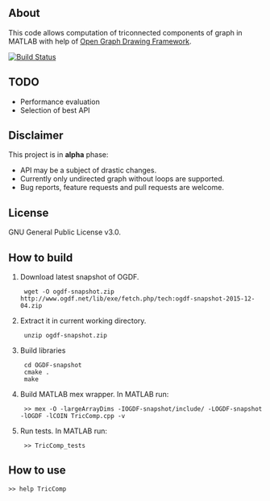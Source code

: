 ## About
This code allows computation of triconnected components of graph in MATLAB with help of [Open Graph Drawing Framework](http://www.ogdf.net).

[![Build Status](https://travis-ci.org/rogalski/triconnected-components.svg?branch=master)](https://travis-ci.org/rogalski/triconnected-components)

## TODO
- Performance evaluation
- Selection of best API

## Disclaimer
This project is in **alpha** phase:

- API may be a subject of drastic changes. 
- Currently only undirected graph without loops are supported. 
- Bug reports, feature requests and pull requests are welcome.

## License
GNU General Public License v3.0.

## How to build
1. Download latest snapshot of OGDF.

        wget -O ogdf-snapshot.zip http://www.ogdf.net/lib/exe/fetch.php/tech:ogdf-snapshot-2015-12-04.zip

2. Extract it in current working directory.

        unzip ogdf-snapshot.zip

3. Build libraries

        cd OGDF-snapshot
        cmake .
        make
    
4. Build MATLAB mex wrapper. In MATLAB run:

        >> mex -O -largeArrayDims -IOGDF-snapshot/include/ -LOGDF-snapshot -lOGDF -lCOIN TricComp.cpp -v

5. Run tests. In MATLAB run:

        >> TricComp_tests

## How to use

    >> help TricComp    

